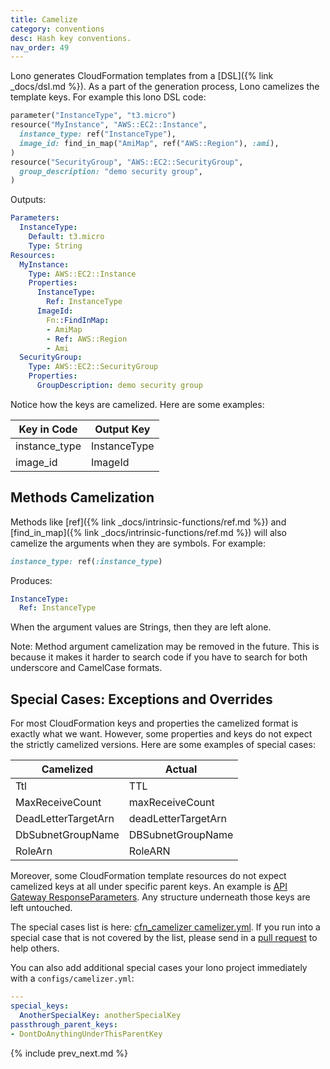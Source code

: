 ```yaml
---
title: Camelize
category: conventions
desc: Hash key conventions.
nav_order: 49
---
```


Lono generates CloudFormation templates from a [DSL]({% link _docs/dsl.md %}).  As a part of the generation process, Lono camelizes the template keys.  For example this lono DSL code:

```ruby
parameter("InstanceType", "t3.micro")
resource("MyInstance", "AWS::EC2::Instance",
  instance_type: ref("InstanceType"),
  image_id: find_in_map("AmiMap", ref("AWS::Region"), :ami),
)
resource("SecurityGroup", "AWS::EC2::SecurityGroup",
  group_description: "demo security group",
)
```

Outputs:

```yaml
Parameters:
  InstanceType:
    Default: t3.micro
    Type: String
Resources:
  MyInstance:
    Type: AWS::EC2::Instance
    Properties:
      InstanceType:
        Ref: InstanceType
      ImageId:
        Fn::FindInMap:
        - AmiMap
        - Ref: AWS::Region
        - Ami
  SecurityGroup:
    Type: AWS::EC2::SecurityGroup
    Properties:
      GroupDescription: demo security group
```

Notice how the keys are camelized. Here are some examples:

Key in Code | Output Key
--- | ---
instance_type | InstanceType
image_id | ImageId

## Methods Camelization

Methods like [ref]({% link _docs/intrinsic-functions/ref.md %}) and [find_in_map]({% link _docs/intrinsic-functions/ref.md %}) will also camelize the arguments when they are symbols.  For example:

```ruby
instance_type: ref(:instance_type)
```

Produces:

```yaml
InstanceType:
  Ref: InstanceType
```

When the argument values are Strings, then they are left alone.

Note: Method argument camelization may be removed in the future. This is because it makes it harder to search code if you have to search for both underscore and CamelCase formats.

## Special Cases: Exceptions and Overrides

For most CloudFormation keys and properties the camelized format is exactly what we want. However, some properties and keys do not expect the strictly camelized versions.  Here are some examples of special cases:

Camelized | Actual
--- | ---
Ttl | TTL
MaxReceiveCount | maxReceiveCount
DeadLetterTargetArn | deadLetterTargetArn
DbSubnetGroupName | DBSubnetGroupName
RoleArn | RoleARN

Moreover, some CloudFormation template resources do not expect camelized keys at all under specific parent keys.  An example is [API Gateway ResponseParameters](https://docs.aws.amazon.com/apigateway/latest/developerguide/api-gateway-swagger-extensions-integration-responseParameters.html). Any structure underneath those keys are left untouched.

The special cases list is here: [cfn_camelizer camelizer.yml](https://github.com/tongueroo/cfn_camelizer/blob/master/lib/camelizer.yml).  If you run into a special case that is not covered by the list, please send in a [pull request](https://github.com/tongueroo/cfn_camelizer/pulls) to help others.

You can also add additional special cases your lono project immediately with a `configs/camelizer.yml`:

```yaml
---
special_keys:
  AnotherSpecialKey: anotherSpecialKey
passthrough_parent_keys:
- DontDoAnythingUnderThisParentKey
```

{% include prev_next.md %}
